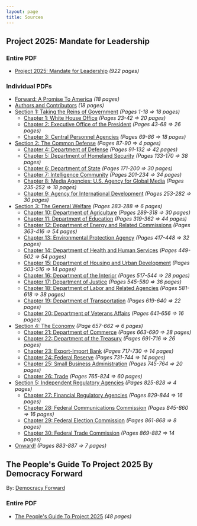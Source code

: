 ```yaml
---
layout: page
title: Sources
---
```


## Project 2025: Mandate for Leadership
### Entire PDF
* [Project 2025: Mandate for Leadership](./project_2025_-_mandate_for_leadership.pdf) _(922 pages)_

### Individual PDFs
* [Forward: A Promise To America](./project_2025_chapters/forward.pdf) _(18 pages)_
* [Authors and Contributors](./project_2025_chapters/authors_and_contributors.pdf) _(18 pages)_
* [Section 1: Taking the Reins of Government](./project_2025_chapters/section_1.pdf) _(Pages 1-18 => 18 pages)_
	* [Chapter 1: White House Office](./project_2025_chapters/chapter_1.pdf) _(Pages 23-42 => 20 pages)_
	* [Chapter 2: Executive Office of the President](./project_2025_chapters/chapter_2.pdf) _(Pages 43-68 => 26 pages)_ 
	* [Chapter 3: Central Personnel Agencies](./project_2025_chapters/chapter_3.pdf) _(Pages 69-86 => 18 pages)_
* [Section 2: The Common Defense](./project_2025_chapters/section_2.pdf) _(Pages 87-90 => 4 pages)_
	* [Chapter 4: Department of Defense](./project_2025_chapters/chapter_4.pdf) _(Pages 91-132 => 42 pages)_
	* [Chapter 5: Department of Homeland Security](./project_2025_chapters/chapter_5.pdf) _(Pages 133-170 => 38 pages)_
	* [Chapter 6: Department of State](./project_2025_chapters/chapter_6.pdf) _(Pages 171-200 => 30 pages)_
	* [Chapter 7: Intelligence Community](./project_2025_chapters/chapter_7.pdf) _(Pages 201-234 => 34 pages)_
	* [Chapter 8: Media Agencies: U.S. Agency for Global Media](./project_2025_chapters/chapter_8.pdf) _(Pages 235-252 => 18 pages)_
	* [Chapter 9: Agency for International Development](./project_2025_chapters/chapter_9.pdf) _(Pages 253-282 => 30 pages)_
* [Section 3: The General Welfare](./project_2025_chapters/section_3.pdf) _(Pages 283-288 => 6 pages)_
	* [Chapter 10: Department of Agriculture](./project_2025_chapters/chapter_10.pdf) _(Pages 289-318 => 30 pages)_
	* [Chapter 11: Department of Education](./project_2025_chapters/chapter_11.pdf) _(Pages 319-362 => 44 pages)_
	* [Chapter 12: Department of Energy and Related Commissions](./project_2025_chapters/chapter_12.pdf) _(Pages 363-416 => 54 pages)_
	* [Chapter 13: Environmental Protection Agency](./project_2025_chapters/chapter_13.pdf) _(Pages 417-448 => 32 pages)_
	* [Chapter 14: Department of Health and Human Services](./project_2025_chapters/chapter_14.pdf) _(Pages 449-502 => 54 pages)_
	* [Chapter 15: Department of Housing and Urban Development](./project_2025_chapters/chapter_15.pdf) _(Pages 503-516 => 14 pages)_
	* [Chapter 16: Department of the Interior](./project_2025_chapters/chapter_16.pdf) _(Pages 517-544 => 28 pages)_
	* [Chapter 17: Department of Justice](./project_2025_chapters/chapter_17.pdf) _(Pages 545-580 => 36 pages)_
	* [Chapter 18: Department of Labor and Related Agencies](./project_2025_chapters/chapter_18.pdf) _(Pages 581-618 => 38 pages)_
	* [Chapter 19: Department of Transportation](./project_2025_chapters/chapter_19.pdf) _(Pages 619-640 => 22 pages)_
	* [Chapter 20: Department of Veterans Affairs](./project_2025_chapters/chapter_20.pdf) _(Pages 641-656 => 16 pages)_
* [Section 4: The Economy](./project_2025_chapters/section_4.pdf) _(Page 657-662 => 6 pages)_
	* [Chapter 21: Department of Commerce](./project_2025_chapters/chapter_21.pdf) _(Pages 663-690 => 28 pages)_
	* [Chapter 22: Department of the Treasury](./project_2025_chapters/chapter_22.pdf) _(Pages 691-716 => 26 pages)_
	* [Chapter 23: Export-Import Bank](./project_2025_chapters/chapter_23.pdf) _(Pages 717-730 => 14 pages)_
	* [Chapter 24: Federal Reserve](./project_2025_chapters/chapter_24.pdf) _(Pages 731-744 => 14 pages)_
	* [Chapter 25: Small Business Administration](./project_2025_chapters/chapter_25.pdf) _(Pages 745-764 => 20 pages)_
	* [Chapter 26: Trade](./project_2025_chapters/chapter_26.pdf) _(Pages 765-824 => 60 pages)_
* [Section 5: Independent Regulatory Agencies](./project_2025_chapters/section_5.pdf) _(Pages 825-828 => 4 pages)_
	* [Chapter 27: Financial Regulatory Agencies](./project_2025_chapters/chapter_27.pdf) _(Pages 829-844 => 16 pages)_
	* [Chapter 28: Federal Communications Commission](./project_2025_chapters/chapter_28.pdf) _(Pages 845-860 => 16 pages)_
	* [Chapter 29: Federal Election Commission](./project_2025_chapters/chapter_29.pdf) _(Pages 861-868 => 8 pages)_
	* [Chapter 30: Federal Trade Commission](./project_2025_chapters/chapter_30.pdf) _(Pages 869-882 => 14 pages)_
* [Onward!](./project_2025_chapters/onward.pdf) _(Pages 883-887 => 7 pages)_

## The People's Guide To Project 2025 By Democracy Forward
By: [Democracy Forward](https://democracyforward.org/the-peoples-guide-to-project-2025/)

### Entire PDF
* [The People's Guide To Project 2025](./peoples_guide_to_project_2025.pdf) _(48 pages)_
